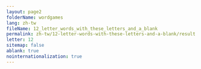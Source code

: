 ```yaml
---
layout: page2
folderName: wordgames
lang: zh-tw
fileName: 12_letter_words_with_these_letters_and_a_blank
permalink: zh-tw/12-letter-words-with-these-letters-and-a-blank/result
letter: 12
sitemap: false
ablank: true
nointernationalization: true
---
```

